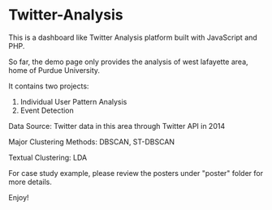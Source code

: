 # Twitter-Analysis

This is a dashboard like Twitter Analysis platform built with JavaScript and PHP.

So far, the demo page only provides the analysis of west lafayette area, home of Purdue University. 

It contains two projects:

1. Individual User Pattern Analysis
2. Event Detection

Data Source: Twitter data in this area through Twitter API in 2014

Major Clustering Methods: DBSCAN, ST-DBSCAN

Textual Clustering: LDA

For case study example, please review the posters under "poster" folder for more details.

Enjoy!
